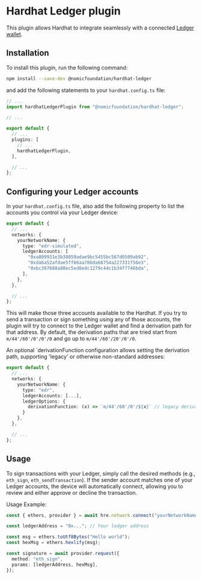 # Hardhat Ledger plugin

This plugin allows Hardhat to integrate seamlessly with a connected [Ledger wallet](https://www.ledger.com/).

## Installation

To install this plugin, run the following command:

```bash
npm install --save-dev @nomicfoundation/hardhat-ledger
```

and add the following statements to your `hardhat.config.ts` file:

```typescript
// ...
import hardhatLedgerPlugin from "@nomicfoundation/hardhat-ledger";

// ...

export default {
  // ...
  plugins: [
    // ...
    hardhatLedgerPlugin,
  ],

  // ...
};
```

## Configuring your Ledger accounts

In your `hardhat.config.ts` file, also add the following property to list the accounts you control via your Ledger device:

```typescript
export default {
  // ...
  networks: {
    yourNetworkName: {
      type: "edr-simulated",
      ledgerAccounts: [
        "0xa809931e3b38059adae9bc5455bc567d0509ab92",
        "0xda6a52afdae5ff66aa786da68754a227331f56e3",
        "0xbc307688a80ec5ed0edc1279c44c1b34f7746bda",
      ],
    },
  },

  // ...
};
```

This will make those three accounts available to the Hardhat. If you try to send a transaction or sign something using any of those accounts, the plugin will try to connect to the Ledger wallet and find a derivation path for that address. By default, the derivation paths that are tried start from `m/44'/60'/0'/0'/0` and go up to `m/44'/60'/20'/0'/0`.

An optional `derivationFunction configuration allows setting the derivation path, supporting 'legacy' or otherwise non-standard addresses:

```typescript
export default {
  // ...
  networks: {
    yourNetworkName: {
      type: "edr",
      ledgerAccounts: [...],
      ledgerOptions: {
        derivationFunction: (x) => `m/44'/60'/0'/${x}` // legacy derivation path
      }
    },
  },

  // ...
};
```

## Usage

To sign transactions with your Ledger, simply call the desired methods (e.g., `eth_sign`, `eth_sendTransaction`). If the sender account matches one of your Ledger accounts, the device will automatically connect, allowing you to review and either approve or decline the transaction.

Usage Example:

```typescript
const { ethers, provider } = await hre.network.connect("yourNetworkName");

const ledgerAddress = "0x..."; // Your ledger address

const msg = ethers.toUtf8Bytes("Hello world");
const hexMsg = ethers.hexlify(msg);

const signature = await provider.request({
  method: "eth_sign",
  params: [ledgerAddress, hexMsg],
});
```
